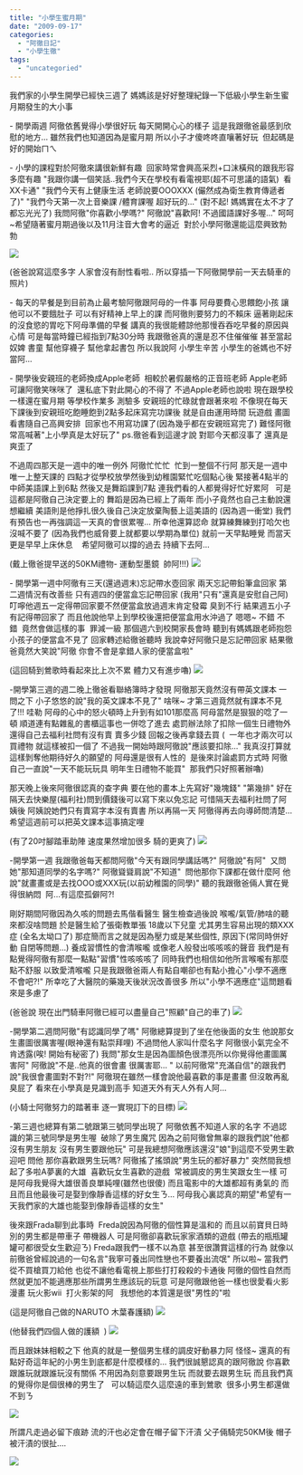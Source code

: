 ```yaml
---
title: "小學生蜜月期"
date: "2009-09-17"
categories: 
  - "阿徹日記"
  - "小學生徹"
tags: 
  - "uncategoried"
---
```


我們家的小學生開學已經快三週了 媽媽該是好好整理紀錄一下低級小學生新生蜜月期發生的大小事

\- 開學兩週 阿徹依舊覺得小學很好玩 每天開開心心的樣子 這是我跟徹爸最感到欣慰的地方... 雖然我們也知道因為是蜜月期 所以小子才傻咚咚直嚷著好玩  但起碼是好的開始ㄇㄟ

\- 小學的課程對於阿徹來講很新鮮有趣  回家時常會興高采烈+口沫橫飛的跟我形容多麼有趣 "我跟你講一個笑話..我們今天在學校有看電視耶(超不可思議的語氣)  看XX卡通" "我們今天有上健康生活 老師說要OOOXXX (儼然成為衛生教育傳遞者了)" "我們今天第一次上音樂課 /體育課喔 超好玩的..." (對不起! 媽媽實在太不才了 都忘光光了) 我問阿徹"你喜歡小學嗎?" 阿徹說"喜歡阿! 不過國語課好多喔..." 呵呵~希望隨著蜜月期過後以及11月注音大會考的逼近  對於小學阿徹還能這麼興致勃勃

![](images/3925010254_a192b59270.jpg)

(爸爸說寫這麼多字 人家會沒有耐性看啦.. 所以穿插一下阿徹開學前一天去騎車的照片)    

\- 每天的早餐是到目前為止最考驗阿徹跟阿母的一件事 阿母要費心思餵飽小孩 讓他可以不要餓肚子 可以有好精神上早上的課 而阿徹則要努力的不賴床 逼著剛起床的沒食慾的胃吃下阿母準備的早餐 講真的我很能體諒他那慢吞吞吃早餐的原因與心情 可是每當時鐘已經指到7點30分時 我跟徹爸真的還是忍不住催催催 甚至當起奴婢 書童 幫他穿襪子 幫他拿起書包 所以我說阿 小學生辛苦 小學生的爸媽也不好當阿...

\- 開學後安親班的老師換成Apple老師  相較於暑假嚴格的正音班老師 Apple老師可讓阿徹笑咪咪了  還私底下對此開心的不得了 不過Apple老師也說啦 現在跟學校一樣還在蜜月期 等學校作業多 測驗多 安親班的忙碌就會跟著來啦 不像現在每天下課後到安親班吃飽睡飽到2點多起床寫完功課後 就是自由運用時間 玩遊戲 畫圖 看書隨自己高興安排  回家也不用寫功課了(因為幾乎都在安親班寫完了) 難怪阿徹常高喊著"上小學真是太好玩了" ps.徹爸看到這邊才說 對耶今天都沒事了 還真是爽歪了

不過周四那天是一週中的唯一例外 阿徹忙忙忙  忙到一整個不行阿 那天是一週中唯一上整天課的 四點才從學校放學然後到幼稚園緊忙吃個點心後 緊接著4點半的中師美語課上到6點 然後又是舞蹈課到7點 連我們看的人都覺得好忙好累阿   可是這都是阿徹自己決定要上的 舞蹈是因為已經上了兩年 而小子竟然也自己主動說還想繼續 美語則是他掙扎很久後自己決定放棄陶藝上這美語的 (因為週一衝堂) 我們有預告也一再強調這一天真的會很累喔... 所幸他還算認命 就算練舞練到打哈欠也沒喊不要了 (因為我們也威脅要上就都要以學期為單位) 就前一天早點睡覺 而當天更是早早上床休息    希望阿徹可以撐的過去 持續下去阿...

(戴上徹爸提早送的50KM禮物- 運動型墨鏡  帥阿!!!) ![](images/3925013274_0fb09e3459.jpg)

\- 開學第一週中阿徹有三天(還過週末)忘記帶水壺回家 兩天忘記帶鉛筆盒回家 第二週情況有改善些 只有週四的便當盒忘記帶回家 (我用"只有"還真是安慰自己阿) 叮嚀他週五一定得帶回家要不然便當盒放過週末肯定發霉 臭到不行 結果週五小子有記得帶回家了 而且他說他早上到學校後還把便當盒用水沖過了 嗯嗯~ 不錯 不錯  竟然會做這樣的事  罪減一級 那個週六到校開家長會時 聽到有媽媽跟老師抱怨小孩子的便當盒不見了 回家轉述給徹爸聽時 我說幸好阿徹只是忘記帶回家 結果徹爸竟然大笑說"阿徹 你會不會是拿錯人家的便當盒啦"

(這回騎到鶯歌時看起來比上次不累 體力又有進步嚕) ![](images/3925011868_6c2f08cdc5.jpg)

\-開學第三週的週二晚上徹爸看聯絡簿時才發現 阿徹那天竟然沒有帶英文課本 一問之下 小子悠悠的說"我的英文課本不見了" 啥咪~ 才第三週竟然就有課本不見了!!! 哇勒 阿母的心中的怒火頓時上升到有如101那麼高 阿母當然是狠狠的唸了一頓 順道連有點雜亂的書櫃這事也一併唸了進去 處罰辦法除了扣除一個生日禮物外 還得自己去福利社問有沒有賣 賣多少錢 回報之後再拿錢去買 (  一年也才兩次可以買禮物 就這樣被扣一個了 不過我一開始時跟阿徹說"應該要扣除..." 我真沒打算就這樣剝奪他期待好久的願望的 阿母還是很有人性的  是後來討論處罰方式時 阿徹自己一直說"一天不能玩玩具 明年生日禮物不能買"  那我們只好照著辦嚕)

那天晚上後來阿徹很認真的查字典 要在他的畫本上先寫好"幾塊錢" "第幾排" 好在隔天去快樂屋(福利社)問到價錢後可以寫下來以免忘記 可惜隔天去福利社問了阿姨後 阿姨說她們只有賣寫字本沒有賣書 所以再隔一天 阿徹得再去向導師問清楚... 希望這週前可以把英文課本這事搞定哩

(有了20吋腳踏車助陣 速度果然增加很多 騎的更爽了) ![](images/3924226565_d282983375.jpg)

\-開學第一週 我跟徹爸每天都問阿徹"今天有跟同學講話嗎?" 阿徹說"有阿"  又問她"那知道同學的名字嗎?" 阿徹聳聳肩說"不知道"  問他那你下課都在做什麼阿 他說"就畫畫或是去找OOO或XXX玩(以前幼稚園的同學)" 聽的我跟徹爸倆人實在覺得很納悶  阿...有這麼孤僻阿?!

剛好期間阿徹因為久咳的問題去馬偕看醫生 醫生檢查過後說 喉嚨/氣管/肺啥的聽來都沒啥問題 於是醫生給了張衛教單張 18歲以下兒童 尤其男生容易出現的類XXX症 (全名太坳口了) 那症簡而言之就是因為壓力或是某些個性, 原因下(常同時併好動 自閉等問題...) 養成習慣性的會清喉嚨 或像老人般發出咳咳咳的聲音 我們是有點覺得阿徹有那麼一點點"習慣"性咳咳咳了 同時我們也相信如他所言喉嚨有那麼點不舒服 以致愛清喉嚨 只是我跟徹爸兩人有點自嘲卻也有點小擔心"小學不適應 不會吧?!" 所幸吃了大醫院的藥幾天後狀況改善很多 所以"小學不適應症"這問題看來是多慮了

(爸爸說 現在出門騎車阿徹已經可以盡量自己"照顧"自己的車了) ![](images/3925012650_769ea90708.jpg)

\-開學第二週問阿徹"有認識同學了嗎" 阿徹總算提到了坐在他後面的女生 他說那女生畫圖很厲害喔(眼神還有點崇拜哩) 不過問他人家叫什麼名字 阿徹很小氣完全不肯透露(唉! 開始有秘密了) 我問"那女生是因為圖顏色很漂亮所以你覺得他畫圖厲害阿" 阿徹說"不是..他真的很會畫 很厲害耶... " 以前阿徹常"充滿自信"的跟我們說"我很會畫圖對不對?!" 阿徹現在雖然一樣會說他最喜歡的事是畫畫 但沒敢再亂臭屁了 看來在小學真是見識到高手 知道天外有天人外有人阿...

(小騎士阿徹努力的踏著車 逐一實現訂下的目標) ![](images/3924225275_93f1e19a00.jpg)

\-第三週也總算有第二號跟第三號同學出現了 阿徹依舊不知道人家的名字 不過認識的第三號同學是男生喔  破除了男生魔咒 因為之前阿徹曾無辜的跟我們說"他都沒有男生朋友 沒有男生要跟他玩" 可是我總想阿徹應該還沒"娘"到這麼不受男生歡迎吧 問他 那你喜歡跟男生玩嗎? 阿徹搖了搖頭說"男生玩的都好暴力" 突然間我想起了多啦A夢裏的大雄  喜歡玩女生喜歡的遊戲  常被調皮的男生笑跟女生一樣 可是阿母我覺得大雄很善良單純哩(雖然也很傻) 而且電影中的大雄都超有勇氣的 而且而且他最後可是娶到像靜香這樣的好女生ㄋ... 阿母我心裏認真的期望"希望有一天我們家的大雄也能娶到像靜香這樣的女生"

後來跟Frada聊到此事時  Freda說因為阿徹的個性算是溫和的 而且以前寶貝日時 別的男生都是帶車子 帶機器人 可是阿徹卻喜歡玩家家酒類的遊戲 (帶去的瓶瓶罐罐可都很受女生歡迎ㄋ) Freda跟我們一樣不以為意 甚至很讚賞這樣的行為 就像以前徹爸曾經說過的一句名言"我寧可養出同性戀也不要養出流氓" 所以啦~ 當我們從不買槍買刀給他 也從不讓他看電視上那些打打殺殺的卡通後 阿徹的個性自然而然就更加不能適應那些所謂男生應該玩的玩意 可是阿徹跟他爸一樣也很愛看火影漫畫 玩火影wii  打火影架的阿   我想他的本質還是很"男性的"啦

(這是阿徹自己做的NARUTO 木葉春護額) ![](images/3924223461_6672362e39.jpg)

(他替我們四個人做的護額  ) ![](images/3925424045_2b18b85939.jpg)

而且跟妹妹相較之下 他真的就是一整個男生樣的調皮好動暴力阿 怪怪~ 還真的有點好奇這年紀的小男生到底都是什麼模樣的... 我們很誠懇認真的跟阿徹說 你喜歡跟誰玩就跟誰玩沒有關係 不用因為刻意要跟男生玩 而就要去跟男生玩 而且我們真的覺得你是個很棒的男生了   可以騎這麼久這麼遠的車到鶯歌  很多小男生都還做不到ㄋ

![](images/3924227233_ab3b5b2826.jpg)

所謂凡走過必留下痕跡 流的汗也必定會在帽子留下汗漬 父子倆騎完50KM後 帽子被汗漬的很扯....

![](images/3924224435_7a54608754.jpg)
